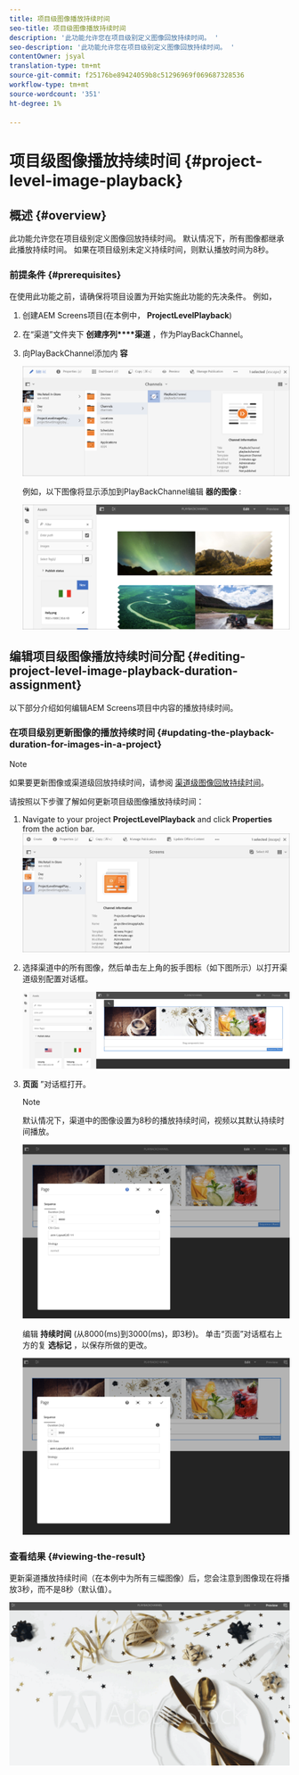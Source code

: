 ```yaml
---
title: 项目级图像播放持续时间
seo-title: 项目级图像播放持续时间
description: '此功能允许您在项目级别定义图像回放持续时间。 '
seo-description: '此功能允许您在项目级别定义图像回放持续时间。 '
contentOwner: jsyal
translation-type: tm+mt
source-git-commit: f25176be89424059b8c51296969f069687328536
workflow-type: tm+mt
source-wordcount: '351'
ht-degree: 1%

---
```



# 项目级图像播放持续时间 {#project-level-image-playback}

## 概述 {#overview}

此功能允许您在项目级别定义图像回放持续时间。 默认情况下，所有图像都继承此播放持续时间。 如果在项目级别未定义持续时间，则默认播放时间为8秒。

### 前提条件 {#prerequisites}

在使用此功能之前，请确保将项目设置为开始实施此功能的先决条件。 例如，

1. 创建AEM Screens项目(在本例中， **ProjectLevelPlayback**)

1. 在“渠道”文件夹下 **创建序列****渠道** ，作为PlayBackChannel。

1. 向PlayBackChannel添加内 **容**

   ![资产](assets/image_playback1.png)

   例如，以下图像将显示添加到PlayBackChannel编辑 **器的图像** :

   ![资产](assets/image_playback2.png)

## 编辑项目级图像播放持续时间分配 {#editing-project-level-image-playback-duration-assignment}

以下部分介绍如何编辑AEM Screens项目中内容的播放持续时间。

### 在项目级别更新图像的播放持续时间 {#updating-the-playback-duration-for-images-in-a-project}


>[!NOTE]
>
>如果要更新图像或渠道级回放持续时间，请参阅 [渠道级图像回放持续时间](channel-level-image-playback.md)。

请按照以下步骤了解如何更新项目级图像播放持续时间：

1. Navigate to your project **ProjectLevelPlayback** and click **Properties** from the action bar.
   ![资产](assets/image_playback3.png)

1. 选择渠道中的所有图像，然后单击左上角的扳手图标（如下图所示）以打开渠道级别配置对话框。

   ![screen_shot_2019-06-25at95945am](assets/screen_shot_2019-06-25at95945am.png)

1. **页面** ”对话框打开。

   >[!NOTE]
   >
   >默认情况下，渠道中的图像设置为8秒的播放持续时间，视频以其默认持续时间播放。

   ![screen_shot_2019-06-25at100343am](assets/screen_shot_2019-06-25at100343am.png)

   编辑 **持续时间** (从8000(ms)到3000(ms)，即3秒)。 单击“页面”对话框右上方的复 **选标记** ，以保存所做的更改。

   ![screen_shot_2019-06-25at101527am](assets/screen_shot_2019-06-25at101527am.png)

### 查看结果 {#viewing-the-result}

更新渠道播放持续时间（在本例中为所有三幅图像）后，您会注意到图像现在将播放3秒，而不是8秒（默认值）。

![渠道_预览](assets/channel_preview.gif)

